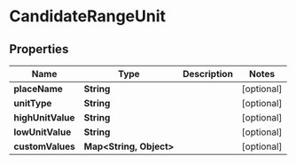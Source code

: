 
# CandidateRangeUnit

## Properties
Name | Type | Description | Notes
------------ | ------------- | ------------- | -------------
**placeName** | **String** |  |  [optional]
**unitType** | **String** |  |  [optional]
**highUnitValue** | **String** |  |  [optional]
**lowUnitValue** | **String** |  |  [optional]
**customValues** | **Map&lt;String, Object&gt;** |  |  [optional]



